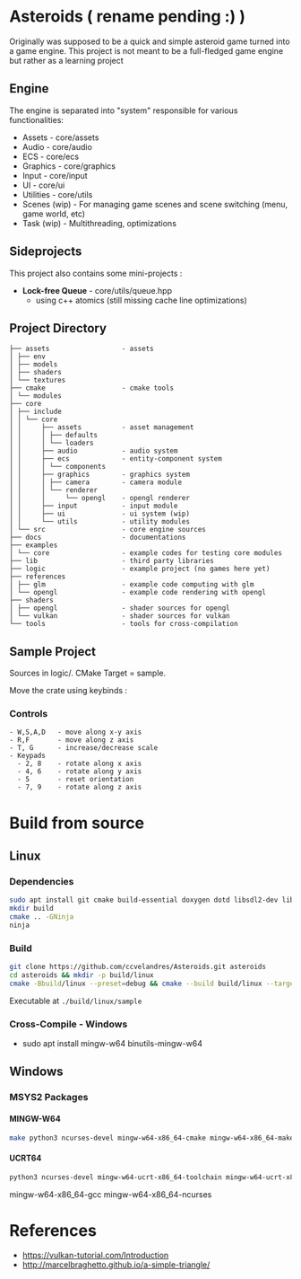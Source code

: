 # Asteroids ( rename pending :) )

Originally was supposed to be a quick and simple asteroid game turned into a game engine. This project is not meant to be a full-fledged game engine but rather as a learning project

## Engine

The engine is separated into "system" responsible for various functionalities:
- Assets - core/assets
- Audio - core/audio
- ECS - core/ecs
- Graphics - core/graphics
- Input - core/input
- UI - core/ui
- Utilities - core/utils
- Scenes (wip) - For managing game scenes and scene switching (menu, game world, etc)
- Task (wip) - Multithreading, optimizations

## Sideprojects

This project also contains some mini-projects :
- **Lock-free Queue** - core/utils/queue.hpp
  - using c++ atomics (still missing cache line optimizations)

## Project Directory

```.
├── assets                  - assets
│ ├── env
│ ├── models
│ ├── shaders
│ └── textures
├── cmake                   - cmake tools
│ └── modules
├── core
│ ├── include
│ │ └── core
│ │     ├── assets          - asset management 
│ │     │ ├── defaults
│ │     │ └── loaders
│ │     ├── audio           - audio system
│ │     ├── ecs             - entity-component system
│ │     │ └── components
│ │     ├── graphics        - graphics system
│ │     │ ├── camera        - camera module
│ │     │ └── renderer
│ │     │     └── opengl    - opengl renderer
│ │     ├── input           - input module
│ │     ├── ui              - ui system (wip)
│ │     └── utils           - utility modules
│ └── src                   - core engine sources
├── docs                    - documentations
├── examples
│ └── core                  - example codes for testing core modules
├── lib                     - third party libraries
├── logic                   - example project (no games here yet)
├── references
│ ├── glm                   - example code computing with glm
│ └── opengl                - example code rendering with opengl 
├── shaders
│ ├── opengl                - shader sources for opengl
│ └── vulkan                - shader sources for vulkan
└── tools                   - tools for cross-compilation
```
## Sample Project

Sources in logic/. CMake Target = sample.

Move the crate using keybinds :

### Controls

```
- W,S,A,D   - move along x-y axis
- R,F       - move along z axis
- T, G      - increase/decrease scale
- Keypads
  - 2, 8    - rotate along x axis
  - 4, 6    - rotate along y axis
  - 5       - reset orientation
  - 7, 9    - rotate along z axis
```

# Build from source
## Linux

### Dependencies

```bash
sudo apt install git cmake build-essential doxygen dotd libsdl2-dev libsdl2-gfx-dev libsdl2-image-dev libvulkan-dev vulkan-validationlayers libglm-dev libglew-dev libgl-dev libglew-dev libfreetype-dev
mkdir build
cmake .. -GNinja
ninja
```

### Build

```bash
git clone https://github.com/ccvelandres/Asteroids.git asteroids
cd asteroids && mkdir -p build/linux
cmake -Bbuild/linux --preset=debug && cmake --build build/linux --target all --parallel
```

Executable at `./build/linux/sample`


### Cross-Compile - Windows
- sudo apt install mingw-w64 binutils-mingw-w64


## Windows 

### MSYS2 Packages

#### MINGW-W64
```bash
make python3 ncurses-devel mingw-w64-x86_64-cmake mingw-w64-x86_64-make mingw-w64-x86_64-gcc  mingw-w64-x86_64-ninja diffutils bison flex mingw-w64-x86_64-freetype mingw-w64-x86_64-SDL2 mingw-w64-x86_64-SDL2_image mingw-w64-x86_64-nlohmann-json mingw-w64-x86_64-spdlog mingw-w64-x86_64-glm mingw-w64-x86_64-glew mingw-w64-x86_64-fmt
```

#### UCRT64
```bash
python3 ncurses-devel mingw-w64-ucrt-x86_64-toolchain mingw-w64-ucrt-x86_64-cmake mingw-w64-ucrt-x86_64-make mingw-w64-ucrt-x86_64-gcc  mingw-w64-ucrt-x86_64-ninja diffutils bison flex mingw-w64-ucrt-x86_64-freetype mingw-w64-ucrt-x86_64-SDL2 mingw-w64-ucrt-x86_64-SDL2_image mingw-w64-ucrt-x86_64-nlohmann-json mingw-w64-ucrt-x86_64-spdlog mingw-w64-ucrt-x86_64-glm mingw-w64-ucrt-x86_64-glew mingw-w64-ucrt-x86_64-fmt msys2-w32api-runtime mingw-w64-ucrt-x86_64-glslang
```

mingw-w64-x86_64-gcc mingw-w64-x86_64-ncurses
# References
- https://vulkan-tutorial.com/Introduction
- http://marcelbraghetto.github.io/a-simple-triangle/